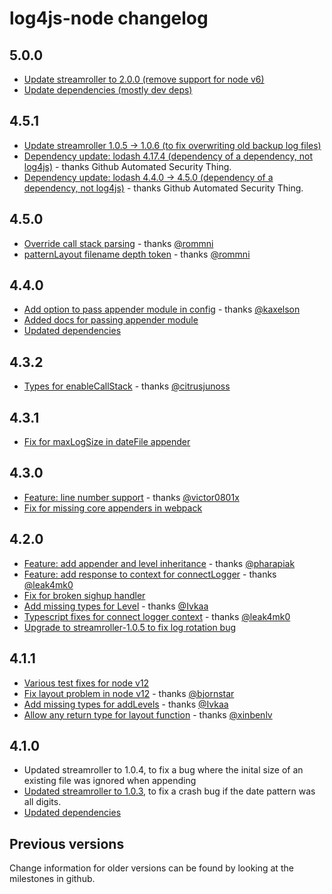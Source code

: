 # log4js-node changelog

## 5.0.0

- [Update streamroller to 2.0.0 (remove support for node v6)](https://github.com/log4js-node/log4js-node/pull/922)
- [Update dependencies (mostly dev deps)](https://github.com/log4js-node/log4js-node/pull/923)

## 4.5.1

- [Update streamroller 1.0.5 -> 1.0.6 (to fix overwriting old backup log files)](https://github.com/log4js-node/log4js-node/pull/918)
- [Dependency update: lodash 4.17.4 (dependency of a dependency, not log4js)](https://github.com/log4js-node/log4js-node/pull/917) - thanks Github Automated Security Thing.
- [Dependency update: lodash 4.4.0 -> 4.5.0 (dependency of a dependency, not log4js)](https://github.com/log4js-node/log4js-node/pull/915) - thanks Github Automated Security Thing.

## 4.5.0

- [Override call stack parsing](https://github.com/log4js-node/log4js-node/pull/914) - thanks [@rommni](https://github.com/rommni)
- [patternLayout filename depth token](https://github.com/log4js-node/log4js-node/pull/913) - thanks [@rommni](https://github.com/rommni)

## 4.4.0

- [Add option to pass appender module in config](https://github.com/log4js-node/log4js-node/pull/833) - thanks [@kaxelson](https://github.com/kaxelson)
- [Added docs for passing appender module](https://github.com/log4js-node/log4js-node/pull/904)
- [Updated dependencies](https://github.com/log4js-node/log4js-node/pull/900)

## 4.3.2

- [Types for enableCallStack](https://github.com/log4js-node/log4js-node/pull/897) - thanks [@citrusjunoss](https://github.com/citrusjunoss)

## 4.3.1

- [Fix for maxLogSize in dateFile appender](https://github.com/log4js-node/log4js-node/pull/889)

## 4.3.0

- [Feature: line number support](https://github.com/log4js-node/log4js-node/pull/879) - thanks [@victor0801x](https://github.com/victor0801x)
- [Fix for missing core appenders in webpack](https://github.com/log4js-node/log4js-node/pull/882)

## 4.2.0

- [Feature: add appender and level inheritance](https://github.com/log4js-node/log4js-node/pull/863) - thanks [@pharapiak](https://github.com/pharapiak)
- [Feature: add response to context for connectLogger](https://github.com/log4js-node/log4js-node/pull/862) - thanks [@leak4mk0](https://github.com/leak4mk0)
- [Fix for broken sighup handler](https://github.com/log4js-node/log4js-node/pull/873)
- [Add missing types for Level](https://github.com/log4js-node/log4js-node/pull/872) - thanks [@Ivkaa](https://github.com/Ivkaa)
- [Typescript fixes for connect logger context](https://github.com/log4js-node/log4js-node/pull/876) - thanks [@leak4mk0](https://github.com/leak4mk0)
- [Upgrade to streamroller-1.0.5 to fix log rotation bug](https://github.com/log4js-node/log4js-node/pull/878)

## 4.1.1

- [Various test fixes for node v12](https://github.com/log4js-node/log4js-node/pull/870)
- [Fix layout problem in node v12](https://github.com/log4js-node/log4js-node/pull/860) - thanks [@bjornstar](https://github.com/bjornstar)
- [Add missing types for addLevels](https://github.com/log4js-node/log4js-node/pull/867) - thanks [@Ivkaa](https://github.com/Ivkaa)
- [Allow any return type for layout function](https://github.com/log4js-node/log4js-node/pull/845) - thanks [@xinbenlv](https://github.com/xinbenlv)

## 4.1.0

- Updated streamroller to 1.0.4, to fix a bug where the inital size of an existing file was ignored when appending
- [Updated streamroller to 1.0.3](https://github.com/log4js-node/log4js-node/pull/841), to fix a crash bug if the date pattern was all digits.
- [Updated dependencies](https://github.com/log4js-node/log4js-node/pull/840)

## Previous versions

Change information for older versions can be found by looking at the milestones in github.
